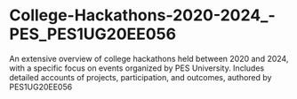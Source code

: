 # College-Hackathons-2020-2024_-PES_PES1UG20EE056
An extensive overview of college hackathons held between 2020 and 2024, with a specific focus on events organized by PES University. Includes detailed accounts of projects, participation, and outcomes, authored by PES1UG20EE056
